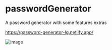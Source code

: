 # passwordGenerator

A password generator with some features extras

https://password-generator-lg.netlify.app/

![image](https://user-images.githubusercontent.com/72318958/187441548-f00f03e0-1d8f-48b7-aa47-e1eccdd6baf2.png)
